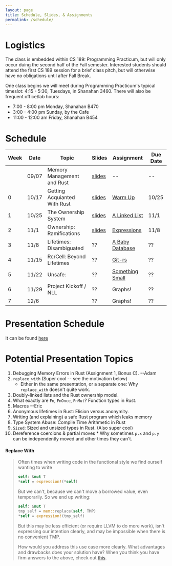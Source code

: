 ```yaml
---
layout: page
title: Schedule, Slides, & Assignments
permalink: /schedule/
---
```


# Logistics

The class is embedded within CS 189: Programming Practicum, but will only occur
duing the second half of the Fall semester. Interested students should attend
the first CS 189 session for a brief class pitch, but will otherwise have no
obligations until after Fall Break.

One class begins we will meet during Programming Practicum's typical timeslot:
4:15 - 5:30, Tuesdays, in Shanahan 3460. There will also be frequent office/lab
hours:

   * 7:00 - 8:00 pm Monday, Shanahan B470
   * 3:00 - 4:00 pm Sunday, by the Cafe
   * 11:00 - 12:00 am Friday, Shanahan B454

# Schedule

Week |  Date  | Topic                          | Slides       | Assignment             | Due Date |
-----|--------|--------------------------------|--------------|------------------------|----------|
     | 09/07  | Memory Management and Rust     | [slides][sz] | --                     | --       |
0    | 10/17  | Getting Acquianted With Rust   | [slides][s0] | [Warm Up][hw0]         | 10/25    |
1    | 10/25  | The Ownership System           | [slides][s1] | [A Linked List][hw1]   | 11/1     |
2    | 11/1   | Ownership: Ramifications       | [slides][s2] | [Expressions][hw2]     | 11/8     |
3    | 11/8   | Lifetimes: Disambiguated       | ??           | [A Baby Database][hw3] | ??       |
4    | 11/15  | Rc/Cell: Beyond Lifetimes      | ??           | [Git-rs][hw4]          | ??       |
5    | 11/22  | Unsafe:                        | ??           | [Something Small][hw5] | ??       |
6    | 11/29  | Project Kickoff / NLL          | ??           | Graphs!                | ??       |
7    | 12/6   |                                | ??           | Graphs!                | ??       |

# Presentation Schedule

It can be found [here][prez]

# Potential Presentation Topics

   1. Debugging Memory Errors in Rust (Assignment 1, Bonus C). --Adam
   2. `replace_with` (Super cool -- see the motivation below)
      * Either in the same presentation, or a separate one: Why `replace_with`
        doesn't quite work.
   3. Doubly-linked lists and the Rust ownership model.
   4. What exactly are `Fn`, `FnOnce`, `FnMut`? Function types in Rust.
   5. Macros --Eric
   6. Anonymous lifetimes in Rust: Elision versus anonymity.
   7. Writing (and explaining) a safe Rust program which leaks memory
   8. Type System Abuse: Compile Time Arithmetic in Rust
   9. `Sized`: Sized and unsized types in Rust. (Also super cool)
   10. Dereference coercions & partial moves
      * Why sometimes `p.x` and `p.y` can be independently moved and other times
        they can't.

#### Replace With

> Often times when writing code in the functional style we find ourself wanting
> to write 
>
> ```rust
> self: &mut T
> *self = expression!(*self)
> ```
>
> But we can't, because we can't move a borrowed value, even temporarily. So we
> end up writing:
>
> ```rust
> self: &mut T
> tmp_self = mem::replace(self, TMP)
> *self = expression!(tmp_self)
> ```
>
> But this may be less efficient (or require LLVM to do more work), isn't
> expressing our intention clearly, and may be impossible when there is no
> convenient TMP.
>
> How would you address this use case more clearly. What advantages and
> drawbacks does your solution have? When you think you have firm answers to
> the above, check out [this](https://crates.io/crates/replace-map).


[sz]: http://slides.com/alexozdemir/memory-safety-and-rust
[s0]: /slides/00/
[s1]: /slides/01/
[s2]: /slides/02/
[s3]: /slides/03/
[hw0]: /assignments/wk0/
[hw1]: /assignments/wk1/
[hw2]: /assignments/wk2/
[hw3]: /assignments/wk3/
[hw4]: /assignments/wk4/
[hw5]: https://www.youtube.com/watch?v=dQw4w9WgXcQ
[prez]: https://docs.google.com/spreadsheets/d/1EM6xf0YVGYcrNmU5CVSD_X-I0qlYnCBHO93KauNY_kI/edit?usp=sharing

[troll]: https://www.youtube.com/watch?v=dQw4w9WgXcQ

